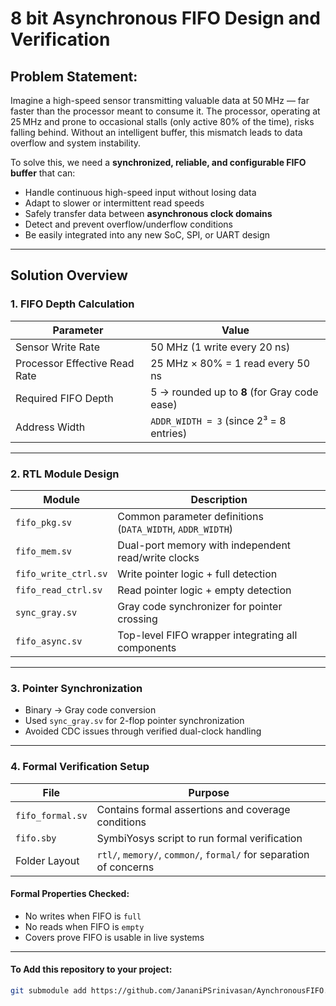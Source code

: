 #  8 bit Asynchronous FIFO Design and Verification

##  Problem Statement: 
Imagine a high-speed sensor transmitting valuable data at 50 MHz — far faster than the processor meant to consume it. The processor, operating at 25 MHz and prone to occasional stalls (only active 80% of the time), risks falling behind. Without an intelligent buffer, this mismatch leads to data overflow and system instability.

To solve this, we need a **synchronized, reliable, and configurable FIFO buffer** that can:
- Handle continuous high-speed input without losing data
- Adapt to slower or intermittent read speeds
- Safely transfer data between **asynchronous clock domains**
- Detect and prevent overflow/underflow conditions
- Be easily integrated into any new SoC, SPI, or UART design

---

## Solution Overview

### 1. FIFO Depth Calculation

| Parameter | Value |
|----------|-------|
| Sensor Write Rate | 50 MHz (1 write every 20 ns) |
| Processor Effective Read Rate | 25 MHz × 80% = 1 read every 50 ns |
| Required FIFO Depth | 5 → rounded up to **8** (for Gray code ease) |
| Address Width | `ADDR_WIDTH = 3` (since 2³ = 8 entries) |

---

### 2. RTL Module Design

| Module | Description |
|--------|-------------|
| `fifo_pkg.sv` | Common parameter definitions (`DATA_WIDTH`, `ADDR_WIDTH`) |
| `fifo_mem.sv` | Dual-port memory with independent read/write clocks |
| `fifo_write_ctrl.sv` | Write pointer logic + full detection |
| `fifo_read_ctrl.sv` | Read pointer logic + empty detection |
| `sync_gray.sv` | Gray code synchronizer for pointer crossing |
| `fifo_async.sv` | Top-level FIFO wrapper integrating all components |

---

### 3. Pointer Synchronization

- Binary → Gray code conversion
- Used `sync_gray.sv` for 2-flop pointer synchronization
- Avoided CDC issues through verified dual-clock handling

---

### 4. Formal Verification Setup

| File | Purpose |
|------|---------|
| `fifo_formal.sv` | Contains formal assertions and coverage conditions |
| `fifo.sby` | SymbiYosys script to run formal verification |
| Folder Layout | `rtl/`, `memory/`, `common/`, `formal/` for separation of concerns |

#### Formal Properties Checked:
- No writes when FIFO is `full`
- No reads when FIFO is `empty`
- Covers prove FIFO is usable in live systems

---

#### To Add this repository to your project:

```bash
git submodule add https://github.com/JananiPSrinivasan/AynchronousFIFO.git ip/async-fifo
